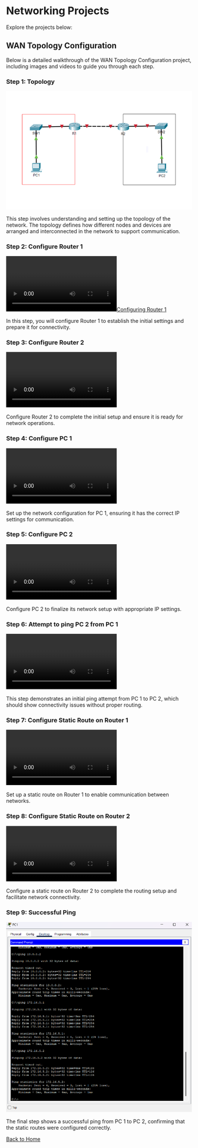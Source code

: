 # Networking Projects

Explore the projects below:

## WAN Topology Configuration

Below is a detailed walkthrough of the WAN Topology Configuration project, including images and videos to guide you through each step.

### Step 1: Topology

![Topology Diagram](topology.png)

This step involves understanding and setting up the topology of the network. The topology defines how different nodes and devices are arranged and interconnected in the network to support communication.

### Step 2: Configure Router 1

[![Configuring Router 1](config-r1.mp4)](https://github.com/Carson2001/Packet-Tracer-Projects/blob/main/config-r1.mp4)

In this step, you will configure Router 1 to establish the initial settings and prepare it for connectivity.

### Step 3: Configure Router 2

![Configuring Router 2](config-r2.mp4)

Configure Router 2 to complete the initial setup and ensure it is ready for network operations.

### Step 4: Configure PC 1

![Configuring PC 1](config-pc1.mp4)

Set up the network configuration for PC 1, ensuring it has the correct IP settings for communication.

### Step 5: Configure PC 2

![Configuring PC 2](config-pc2.mp4)

Configure PC 2 to finalize its network setup with appropriate IP settings.

### Step 6: Attempt to ping PC 2 from PC 1

![No ping result](no-ping.mp4)

This step demonstrates an initial ping attempt from PC 1 to PC 2, which should show connectivity issues without proper routing.

### Step 7: Configure Static Route on Router 1

![Setting static route on Router 1](static-route-r1.mp4)

Set up a static route on Router 1 to enable communication between networks.

### Step 8: Configure Static Route on Router 2

![Setting static route on Router 2](static-route-r2.mp4)

Configure a static route on Router 2 to complete the routing setup and facilitate network connectivity.

### Step 9: Successful Ping

![Successful Ping Result](yes-ping.png)

The final step shows a successful ping from PC 1 to PC 2, confirming that the static routes were configured correctly.

[Back to Home](index.html)
